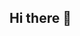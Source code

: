 ## Hi there 👋

<!--
**ChengyaoShi/ChengyaoShi** is a ✨ _special_ ✨ repository because its `README.md` (this file) appears on your GitHub profile.

Here are some ideas to get you started:

- 🔭 I’m currently working on ...
- 🌱 I’m currently learning ...
- 👯 I’m looking to collaborate on ...
- 🤔 I’m looking for help with ...
- 💬 Ask me about ...
- 📫 How to reach me: chengyao1223@gmail.com
- 😄 Pronouns: ...
- ⚡ Fun fact: ...
-->
